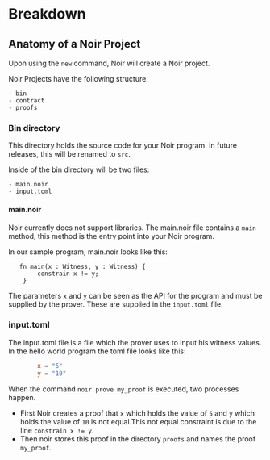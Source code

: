 # Breakdown

## Anatomy of a Noir Project

Upon using the `new` command, Noir will create a Noir project. 

Noir Projects have the following structure:

    - bin
    - contract 
    - proofs

### Bin directory

This directory holds the source code for your Noir program. In future releases, this will be renamed to `src`.

Inside of the bin directory will be two files:

    - main.noir 
    - input.toml

#### main.noir

Noir currently does not support libraries. The main.noir file contains a `main` method, this method is the entry point into your Noir program. 

In our sample program, main.noir looks like this:

```
   fn main(x : Witness, y : Witness) {
        constrain x != y;
    }
```

The parameters `x` and `y` can be seen as the API for the program and must be supplied by the prover. These are supplied in the `input.toml` file.

### input.toml

The input.toml file is a file which the prover uses to input his witness values. In the hello world program the toml file looks like this:

```toml
        x = "5"
        y = "10"
```

When the command `noir prove my_proof` is executed, two processes happen. 

- First Noir creates a proof that `x` which holds the value of `5` and `y` which holds the value of `10` is not equal.This not equal constraint is due to the line `constrain x != y`.
- Then noir stores this proof in the directory `proofs` and names the proof `my_proof`.